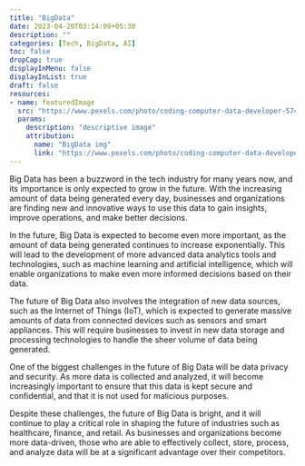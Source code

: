 ```yaml
---
title: "BigData"
date: 2023-04-20T03:14:09+05:30
description: ""
categories: [Tech, BigData, AI]
toc: false
dropCap: true
displayInMenu: false
displayInList: true
draft: false
resources:
- name: featuredImage
  src: "https://www.pexels.com/photo/coding-computer-data-developer-5740739/"
  params:
    description: "descriptive image"
    attribution:
      name: "BigData img"
      link: "https://www.pexels.com/photo/coding-computer-data-developer-5740739/"
---
```


Big Data has been a buzzword in the tech industry for many years now, and its importance is only expected to grow in the future. With the increasing amount of data being generated every day, businesses and organizations are finding new and innovative ways to use this data to gain insights, improve operations, and make better decisions.

In the future, Big Data is expected to become even more important, as the amount of data being generated continues to increase exponentially. This will lead to the development of more advanced data analytics tools and technologies, such as machine learning and artificial intelligence, which will enable organizations to make even more informed decisions based on their data.

The future of Big Data also involves the integration of new data sources, such as the Internet of Things (IoT), which is expected to generate massive amounts of data from connected devices such as sensors and smart appliances. This will require businesses to invest in new data storage and processing technologies to handle the sheer volume of data being generated.

One of the biggest challenges in the future of Big Data will be data privacy and security. As more data is collected and analyzed, it will become increasingly important to ensure that this data is kept secure and confidential, and that it is not used for malicious purposes.

Despite these challenges, the future of Big Data is bright, and it will continue to play a critical role in shaping the future of industries such as healthcare, finance, and retail. As businesses and organizations become more data-driven, those who are able to effectively collect, store, process, and analyze data will be at a significant advantage over their competitors.






